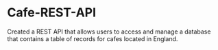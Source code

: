 # Cafe-REST-API
Created a REST API that allows users to access and manage a database that contains a table of records for cafes located in England.
